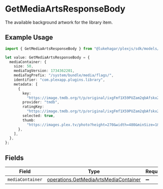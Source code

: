 # GetMediaArtsResponseBody

The available background artwork for the library item.

## Example Usage

```typescript
import { GetMediaArtsResponseBody } from "@lukehagar/plexjs/sdk/models/operations";

let value: GetMediaArtsResponseBody = {
  mediaContainer: {
    size: 50,
    mediaTagVersion: 1734362201,
    mediaTagPrefix: "/system/bundle/media/flags/",
    identifier: "com.plexapp.plugins.library",
    metadata: [
      {
        key:
          "https://image.tmdb.org/t/p/original/ixgFmf1X59PUZam2qbAfskx2gQr.jpg",
        provider: "tmdb",
        ratingKey:
          "https://image.tmdb.org/t/p/original/ixgFmf1X59PUZam2qbAfskx2gQr.jpg",
        selected: true,
        thumb:
          "https://images.plex.tv/photo?height=270&width=480&minSize=1&upscale=1&url=https%3A%2F%2Fimage%2Etmdb%2Eorg%2Ft%2Fp%2Foriginal%2FixgFmf1X59PUZam2qbAfskx2gQr%2Ejpg",
      },
    ],
  },
};
```

## Fields

| Field                                                                                                 | Type                                                                                                  | Required                                                                                              | Description                                                                                           |
| ----------------------------------------------------------------------------------------------------- | ----------------------------------------------------------------------------------------------------- | ----------------------------------------------------------------------------------------------------- | ----------------------------------------------------------------------------------------------------- |
| `mediaContainer`                                                                                      | [operations.GetMediaArtsMediaContainer](../../../sdk/models/operations/getmediaartsmediacontainer.md) | :heavy_minus_sign:                                                                                    | N/A                                                                                                   |